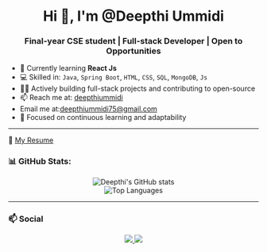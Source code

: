<h1 align="center">Hi 👋, I'm @Deepthi Ummidi</h1>
<h3 align="center">Final-year CSE student | Full-stack Developer | Open to Opportunities</h3>

- 🌱 Currently learning **React Js**
- 💻 Skilled in: `Java`, `Spring Boot`, `HTML`, `CSS`, `SQL`, `MongoDB`, `Js`
- 👩‍💻 Actively building full-stack projects and contributing to open-source
- 📫 Reach me at: [deepthiummidi](https://www.linkedin.com/in/deepthiummidi/)
- Email me at:[deepthiummidi75@gmail.com](mailto:deepthiummidi75@gmail.com)  
- 🎯 Focused on continuous learning and adaptability

---
📄 [My Resume](https://drive.google.com/file/d/1DBbRETRukCCde6XoRIPPcfSljZ2sPLyG/view?usp=drive_link)

### 📊 GitHub Stats:
<p align="center">
  <img src="https://github-readme-stats.vercel.app/api?username=Deepthi-Ummidi&show_icons=true&theme=radical" alt="Deepthi's GitHub stats" />
  <br/>
  <img src="https://github-readme-stats.vercel.app/api/top-langs/?username=Deepthi-Ummidi&layout=compact&theme=radical" alt="Top Languages" />
</p>

---

### 📫 Social
<p align="center">
  <a href="https://www.linkedin.com/in/deepthiummidi/" target="_blank">
    <img src="https://img.shields.io/badge/LinkedIn-blue?style=flat-square&logo=linkedin" />
  </a>
  <a href="mailto:22a81a0514@svecw.edu.in" target="_blank">
    <img src="https://img.shields.io/badge/Gmail-red?style=flat-square&logo=gmail&logoColor=white" />
  </a>
</p>
